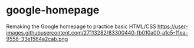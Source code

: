 # google-homepage
Remaking the Google homepage to practice basic HTML/CSS
https://user-images.githubusercontent.com/27113282/83300440-fb010a00-a1c5-11ea-9558-33e1564a2cab.png
